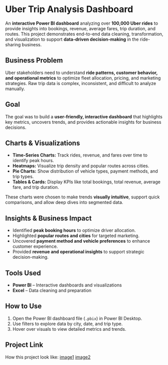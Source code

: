 # Uber Trip Analysis Dashboard

An **interactive Power BI dashboard** analyzing over **100,000 Uber rides** to provide insights into bookings, revenue, average fares, trip duration, and routes. This project demonstrates end-to-end data cleaning, transformation, and visualization to support **data-driven decision-making** in the ride-sharing business.

## Business Problem

Uber stakeholders need to understand **ride patterns, customer behavior, and operational metrics** to optimize fleet allocation, pricing, and marketing strategies. Raw trip data is complex, inconsistent, and difficult to analyze manually.

## Goal

The goal was to build a **user-friendly, interactive dashboard** that highlights key metrics, uncovers trends, and provides actionable insights for business decisions.

## Charts & Visualizations

- **Time-Series Charts:** Track rides, revenue, and fares over time to identify peak hours.  
- **Heatmaps:** Visualize trip density and popular routes across cities.  
- **Pie Charts:** Show distribution of vehicle types, payment methods, and trip types.  
- **Tables & Cards:** Display KPIs like total bookings, total revenue, average fare, and trip duration.  

These charts were chosen to make trends **visually intuitive**, support quick comparisons, and allow deep dives into segmented data.

## Insights & Business Impact

- Identified **peak booking hours** to optimize driver allocation.  
- Highlighted **popular routes and cities** for targeted marketing.  
- Uncovered **payment method and vehicle preferences** to enhance customer experience.  
- Provided **revenue and operational insights** to support strategic decision-making.

## Tools Used

- **Power BI** – Interactive dashboards and visualizations  
- **Excel** – Data cleaning and preparation  

## How to Use

1. Open the Power BI dashboard file (`.pbix`) in Power BI Desktop.  
2. Use filters to explore data by city, date, and trip type.  
3. Hover over visuals to view detailed metrics and trends.  

## Project Link

How this project look like:
[image1](https://github.com/rakesh765483/Uber-Trip-Analysis-Dashboard/blob/main/Uber%20Trip%20Analysis%201.png)
[image2](https://github.com/rakesh765483/Uber-Trip-Analysis-Dashboard/blob/main/Uber%20Trip%20Analysis2.png)
